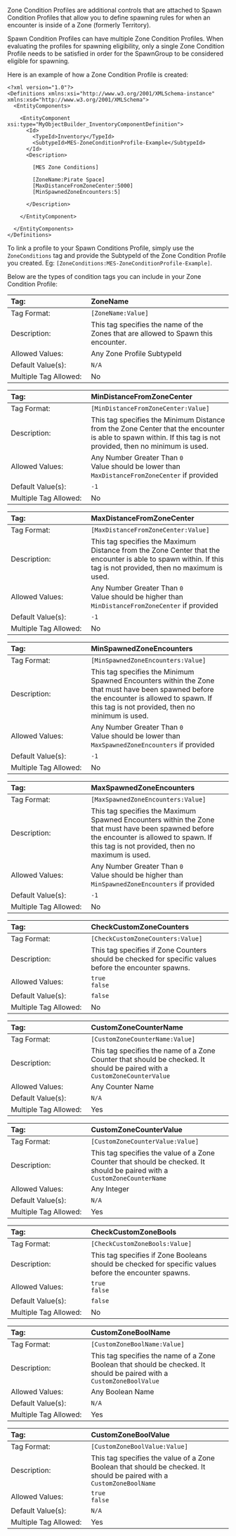 Zone Condition Profiles are additional controls that are attached to Spawn Condition Profiles that allow you to define spawning rules for when an encounter is inside of a Zone (formerly Territory).

Spawn Condition Profiles can have multiple Zone Condition Profiles. When evaluating the profiles for spawning eligibility, only a single Zone Condition Profile needs to be satisfied in order for the SpawnGroup to be considered eligible for spawning.

Here is an example of how a Zone Condition Profile is created:

```
<?xml version="1.0"?>
<Definitions xmlns:xsi="http://www.w3.org/2001/XMLSchema-instance" xmlns:xsd="http://www.w3.org/2001/XMLSchema">
  <EntityComponents>

    <EntityComponent xsi:type="MyObjectBuilder_InventoryComponentDefinition">
      <Id>
        <TypeId>Inventory</TypeId>
        <SubtypeId>MES-ZoneConditionProfile-Example</SubtypeId>
      </Id>
      <Description>

        [MES Zone Conditions]

        [ZoneName:Pirate Space]
        [MaxDistanceFromZoneCenter:5000]
        [MinSpawnedZoneEncounters:5]

      </Description>

    </EntityComponent>
    
  </EntityComponents>
</Definitions>
```

To link a profile to your Spawn Conditions Profile, simply use the `ZoneConditions` tag and provide the SubtypeId of the Zone Condition Profile you created. Eg: `[ZoneConditions:MES-ZoneConditionProfile-Example]`. 

Below are the types of condition tags you can include in your Zone Condition Profile:

<!-- ZoneName-->
|Tag:&nbsp;&nbsp;&nbsp;&nbsp;&nbsp;&nbsp;&nbsp;&nbsp;&nbsp;&nbsp;&nbsp;&nbsp;&nbsp;&nbsp;&nbsp;&nbsp;&nbsp;&nbsp;&nbsp;&nbsp;&nbsp;&nbsp;&nbsp;&nbsp;&nbsp;&nbsp;&nbsp;&nbsp;&nbsp;&nbsp;&nbsp;|ZoneName|
|:----|:----|
|Tag Format:|`[ZoneName:Value]`|
|Description:|This tag specifies the name of the Zones that are allowed to Spawn this encounter.|
|Allowed Values:|Any Zone Profile SubtypeId|
|Default Value(s):|`N/A`|
|Multiple Tag Allowed:|No|

<!-- MinDistanceFromZoneCenter-->
|Tag:&nbsp;&nbsp;&nbsp;&nbsp;&nbsp;&nbsp;&nbsp;&nbsp;&nbsp;&nbsp;&nbsp;&nbsp;&nbsp;&nbsp;&nbsp;&nbsp;&nbsp;&nbsp;&nbsp;&nbsp;&nbsp;&nbsp;&nbsp;&nbsp;&nbsp;&nbsp;&nbsp;&nbsp;&nbsp;&nbsp;&nbsp;|MinDistanceFromZoneCenter|
|:----|:----|
|Tag Format:|`[MinDistanceFromZoneCenter:Value]`|
|Description:|This tag specifies the Minimum Distance from the Zone Center that the encounter is able to spawn within. If this tag is not provided, then no minimum is used.|
|Allowed Values:|Any Number Greater Than `0`<br />Value should be lower than `MaxDistanceFromZoneCenter` if provided|
|Default Value(s):|`-1`|
|Multiple Tag Allowed:|No|

<!-- MaxDistanceFromZoneCenter-->
|Tag:&nbsp;&nbsp;&nbsp;&nbsp;&nbsp;&nbsp;&nbsp;&nbsp;&nbsp;&nbsp;&nbsp;&nbsp;&nbsp;&nbsp;&nbsp;&nbsp;&nbsp;&nbsp;&nbsp;&nbsp;&nbsp;&nbsp;&nbsp;&nbsp;&nbsp;&nbsp;&nbsp;&nbsp;&nbsp;&nbsp;&nbsp;|MaxDistanceFromZoneCenter|
|:----|:----|
|Tag Format:|`[MaxDistanceFromZoneCenter:Value]`|
|Description:|This tag specifies the Maximum Distance from the Zone Center that the encounter is able to spawn within. If this tag is not provided, then no maximum is used.|
|Allowed Values:|Any Number Greater Than `0`<br />Value should be higher than `MinDistanceFromZoneCenter` if provided|
|Default Value(s):|`-1`|
|Multiple Tag Allowed:|No|

<!-- MinSpawnedZoneEncounters-->
|Tag:&nbsp;&nbsp;&nbsp;&nbsp;&nbsp;&nbsp;&nbsp;&nbsp;&nbsp;&nbsp;&nbsp;&nbsp;&nbsp;&nbsp;&nbsp;&nbsp;&nbsp;&nbsp;&nbsp;&nbsp;&nbsp;&nbsp;&nbsp;&nbsp;&nbsp;&nbsp;&nbsp;&nbsp;&nbsp;&nbsp;&nbsp;|MinSpawnedZoneEncounters|
|:----|:----|
|Tag Format:|`[MinSpawnedZoneEncounters:Value]`|
|Description:|This tag specifies the Minimum Spawned Encounters within the Zone that must have been spawned before the encounter is allowed to spawn. If this tag is not provided, then no minimum is used.|
|Allowed Values:|Any Number Greater Than `0`<br />Value should be lower than `MaxSpawnedZoneEncounters` if provided|
|Default Value(s):|`-1`|
|Multiple Tag Allowed:|No|

<!-- MaxSpawnedZoneEncounters-->
|Tag:&nbsp;&nbsp;&nbsp;&nbsp;&nbsp;&nbsp;&nbsp;&nbsp;&nbsp;&nbsp;&nbsp;&nbsp;&nbsp;&nbsp;&nbsp;&nbsp;&nbsp;&nbsp;&nbsp;&nbsp;&nbsp;&nbsp;&nbsp;&nbsp;&nbsp;&nbsp;&nbsp;&nbsp;&nbsp;&nbsp;&nbsp;|MaxSpawnedZoneEncounters|
|:----|:----|
|Tag Format:|`[MaxSpawnedZoneEncounters:Value]`|
|Description:|This tag specifies the Maximum Spawned Encounters within the Zone that must have been spawned before the encounter is allowed to spawn. If this tag is not provided, then no maximum is used.|
|Allowed Values:|Any Number Greater Than `0`<br />Value should be higher than `MinSpawnedZoneEncounters` if provided|
|Default Value(s):|`-1`|
|Multiple Tag Allowed:|No|

<!-- CheckCustomZoneCounters-->
|Tag:&nbsp;&nbsp;&nbsp;&nbsp;&nbsp;&nbsp;&nbsp;&nbsp;&nbsp;&nbsp;&nbsp;&nbsp;&nbsp;&nbsp;&nbsp;&nbsp;&nbsp;&nbsp;&nbsp;&nbsp;&nbsp;&nbsp;&nbsp;&nbsp;&nbsp;&nbsp;&nbsp;&nbsp;&nbsp;&nbsp;&nbsp;|CheckCustomZoneCounters|
|:----|:----|
|Tag Format:|`[CheckCustomZoneCounters:Value]`|
|Description:|This tag specifies if Zone Counters should be checked for specific values before the encounter spawns.|
|Allowed Values:|`true`<br>`false`|
|Default Value(s):|`false`|
|Multiple Tag Allowed:|No|

<!-- CustomZoneCounterName-->
|Tag:&nbsp;&nbsp;&nbsp;&nbsp;&nbsp;&nbsp;&nbsp;&nbsp;&nbsp;&nbsp;&nbsp;&nbsp;&nbsp;&nbsp;&nbsp;&nbsp;&nbsp;&nbsp;&nbsp;&nbsp;&nbsp;&nbsp;&nbsp;&nbsp;&nbsp;&nbsp;&nbsp;&nbsp;&nbsp;&nbsp;&nbsp;|CustomZoneCounterName|
|:----|:----|
|Tag Format:|`[CustomZoneCounterName:Value]`|
|Description:|This tag specifies the name of a Zone Counter that should be checked. It should be paired with a `CustomZoneCounterValue`|
|Allowed Values:|Any Counter Name|
|Default Value(s):|`N/A`|
|Multiple Tag Allowed:|Yes|

<!-- CustomZoneCounterValue-->
|Tag:&nbsp;&nbsp;&nbsp;&nbsp;&nbsp;&nbsp;&nbsp;&nbsp;&nbsp;&nbsp;&nbsp;&nbsp;&nbsp;&nbsp;&nbsp;&nbsp;&nbsp;&nbsp;&nbsp;&nbsp;&nbsp;&nbsp;&nbsp;&nbsp;&nbsp;&nbsp;&nbsp;&nbsp;&nbsp;&nbsp;&nbsp;|CustomZoneCounterValue|
|:----|:----|
|Tag Format:|`[CustomZoneCounterValue:Value]`|
|Description:|This tag specifies the value of a Zone Counter that should be checked. It should be paired with a `CustomZoneCounterName`|
|Allowed Values:|Any Integer|
|Default Value(s):|`N/A`|
|Multiple Tag Allowed:|Yes|

<!-- CheckCustomZoneBools-->
|Tag:&nbsp;&nbsp;&nbsp;&nbsp;&nbsp;&nbsp;&nbsp;&nbsp;&nbsp;&nbsp;&nbsp;&nbsp;&nbsp;&nbsp;&nbsp;&nbsp;&nbsp;&nbsp;&nbsp;&nbsp;&nbsp;&nbsp;&nbsp;&nbsp;&nbsp;&nbsp;&nbsp;&nbsp;&nbsp;&nbsp;&nbsp;|CheckCustomZoneBools|
|:----|:----|
|Tag Format:|`[CheckCustomZoneBools:Value]`|
|Description:|This tag specifies if Zone Booleans should be checked for specific values before the encounter spawns.|
|Allowed Values:|`true`<br>`false`|
|Default Value(s):|`false`|
|Multiple Tag Allowed:|No|

<!-- CustomZoneBoolName-->
|Tag:&nbsp;&nbsp;&nbsp;&nbsp;&nbsp;&nbsp;&nbsp;&nbsp;&nbsp;&nbsp;&nbsp;&nbsp;&nbsp;&nbsp;&nbsp;&nbsp;&nbsp;&nbsp;&nbsp;&nbsp;&nbsp;&nbsp;&nbsp;&nbsp;&nbsp;&nbsp;&nbsp;&nbsp;&nbsp;&nbsp;&nbsp;|CustomZoneBoolName|
|:----|:----|
|Tag Format:|`[CustomZoneBoolName:Value]`|
|Description:|This tag specifies the name of a Zone Boolean that should be checked. It should be paired with a `CustomZoneBoolValue`|
|Allowed Values:|Any Boolean Name|
|Default Value(s):|`N/A`|
|Multiple Tag Allowed:|Yes|

<!-- CustomZoneBoolValue-->
|Tag:&nbsp;&nbsp;&nbsp;&nbsp;&nbsp;&nbsp;&nbsp;&nbsp;&nbsp;&nbsp;&nbsp;&nbsp;&nbsp;&nbsp;&nbsp;&nbsp;&nbsp;&nbsp;&nbsp;&nbsp;&nbsp;&nbsp;&nbsp;&nbsp;&nbsp;&nbsp;&nbsp;&nbsp;&nbsp;&nbsp;&nbsp;|CustomZoneBoolValue|
|:----|:----|
|Tag Format:|`[CustomZoneBoolValue:Value]`|
|Description:|This tag specifies the value of a Zone Boolean that should be checked. It should be paired with a `CustomZoneBoolName`|
|Allowed Values:|`true`<br>`false`|
|Default Value(s):|`N/A`|
|Multiple Tag Allowed:|Yes|
